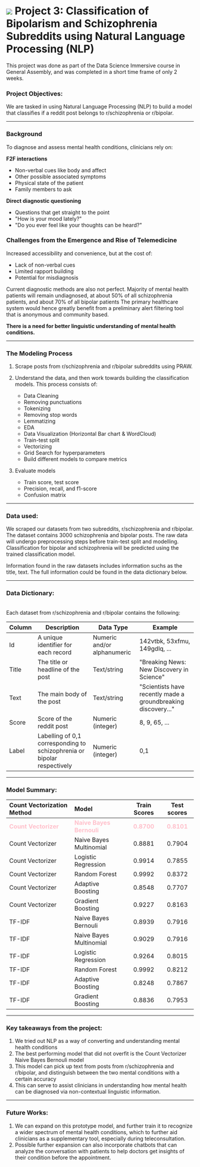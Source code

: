 # ![](https://ga-dash.s3.amazonaws.com/production/assets/logo-9f88ae6c9c3871690e33280fcf557f33.png) Project 3: Classification of Bipolarism and Schizophrenia Subreddits using Natural Language Processing (NLP)

This project was done as part of the Data Science Immersive course in General Assembly, and was completed in a short time frame of only 2 weeks.

### Project Objectives:
 We are tasked in using Natural Language Processing (NLP) to build a model that classifies if a reddit post belongs to r/schizophrenia or r/bipolar.

---

### Background
To diagnose and assess mental health conditions, clinicians rely on:

**F2F interactions**
- Non-verbal cues like body and affect
- Other possible associated symptoms
- Physical state of the patient
- Family members to ask

**Direct diagnostic questioning**
- Questions that get straight to the point
- "How is your mood lately?"
- "Do you ever feel like your thoughts can be heard?"

### Challenges from the Emergence and Rise of Telemedicine
Increased accessibility and convenience, but at the cost of:
- Lack of non-verbal cues
- Limited rapport building
- Potential for misdiagnosis

Current diagnostic methods are also not perfect. Majority of mental health patients will remain undiagnosed, at about 50% of all schizophrenia patients, and about 70% of all bipolar patients
The primary healthcare system would hence greatly benefit from a preliminary alert filtering tool that is anonymous and community based.

**There is a need for better linguistic understanding of mental health conditions.**

---

### The Modeling Process
1. Scrape posts from r/schizophrenia and r/bipolar subreddits using PRAW.
2. Understand the data, and then work towards building the classification models. This process consists of:
    - Data Cleaning
    - Removing punctuations
    - Tokenizing
    - Removing stop words
    - Lemmatizing
    - EDA 
    - Data Visualization (Horizontal Bar chart & WordCloud)
    - Train-test split
    - Vectorizing
    - Grid Search for hyperparameters
    - Build different models to compare metrics

3. Evaluate models
    - Train score, test score
    - Precision, recall, and f1-score
    - Confusion matrix

---

### Data used:
We scraped our datasets from two subreddits, r/schizophrenia and r/bipolar. The dataset contains 3000 schizophrenia and bipolar posts. The raw data will undergo preprocessing steps before train-test split and modelling. Classification for bipolar and schizophrenia will be predicted using the trained classification model.

Information found in the raw datasets includes information suchs as the title, text.
The full information could be found in the data dictionary below.


---

### Data Dictionary:

<br>Each dataset from r/schizophrenia and r/bipolar contains the following: 



| Column | Description                                | Data Type             | Example                                          |
|--------|--------------------------------------------|-----------------------|--------------------------------------------------|
| Id     | A unique identifier for each record         | Numeric and/or alphanumeric | 142vtbk, 53xfmu, 149gdlq, ...                                     |
| Title  | The title or headline of the post           | Text/string         | "Breaking News: New Discovery in Science"        |
| Text   | The main body of the post      | Text/string         | "Scientists have recently made a groundbreaking discovery..." |
| Score  | Score of the reddit post      | Numeric (integer) | 8, 9, 65, ...            |
| Label  | Labelling of 0,1 corresponding to schizophrenia or bipolar respectively | Numeric (integer) | 0,1 |

---

### Model Summary:
|Count Vectorization Method|Model|Train Scores|Test scores
|:--|:--|:-:|:-:|
|**<font color = pink>Count Vectorizer</font>**|**<font color = pink>Naive Bayes Bernouli</font>**|**<font color = pink>0.8700</font>**|**<font color = pink>0.8101</font>**|
|Count Vectorizer|Naive Bayes Multinomial|0.8881|0.7904|
|Count Vectorizer|Logistic Regression|0.9914|0.7855|
|Count Vectorizer|Random Forest|0.9992|0.8372|
|Count Vectorizer|Adaptive Boosting|0.8548|0.7707|
|Count Vectorizer|Gradient Boosting|0.9227|0.8163|
|TF-IDF|Naive Bayes Bernouli|0.8939|0.7916|
|TF-IDF|Naive Bayes Multinomial|0.9029|0.7916|
|TF-IDF|Logistic Regression|0.9264|0.8015|
|TF-IDF|Random Forest|0.9992|0.8212|
|TF-IDF|Adaptive Boosting|0.8248|0.7867|
|TF-IDF|Gradient Boosting|0.8836|0.7953|

---

### Key takeaways from the project:
1. We tried out NLP as a way of converting and understanding mental health conditions
2. The best performing model that did not overfit is the Count Vectorizer Naive Bayes Bernouli model
3. This model can pick up text from posts from r/schizophrenia and r/bipolar, and distinguish between the two mental conditions with a certain accuracy
4. This can serve to assist clinicians in understanding how mental health can be diagnosed via non-contextual linguistic information.



---

### Future Works:
1. We can expand on this prototype model, and further train it to recognize a wider spectrum of mental health conditions, which to further aid clinicians as a supplementary tool, especially during teleconsultation.​
2. Possible further expansion can also incorporate chatbots that can analyze the conversation with patients to help doctors get insights of their condition before the appointment.
